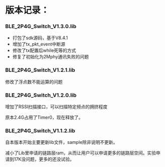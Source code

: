 # 版本记录：

### BLE_2P4G_Switch_V1.3.0.lib

- 打包了sdk源码，基于V8.4.1
- 增加了tx_pkt_event中断源
- 修改了tx配置后while死等的方式
- 修复了初始化为2Mphy通讯失败的问题

### BLE_2P4G_Switch_V1.2.1.lib

修改了浮点数不能运算的问题

### BLE_2P4G_Switch_V1.2.0.lib

增加了RSSI扫描接口，可以扫描特定频点的拥挤程度

原本2.4G占用了Timer0，现在释放了。

### BLE_2P4G_Switch_V1.1.2.lib

自本版本开始主要更新lib文件，sample除非说明不更新。

减小了Lib里申请的链路层ram，从而让用户可以申请更多的链路层空间。实验申请到17K没问题，更多的还没试验。 